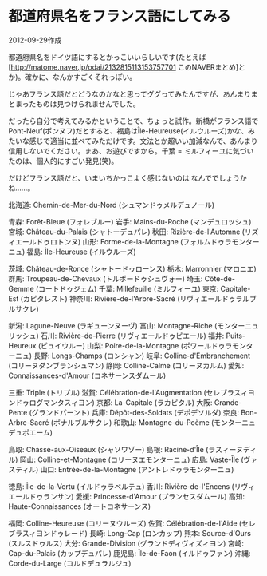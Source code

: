 # 都道府県名をフランス語にしてみる

2012-09-29作成

都道府県名をドイツ語にするとかっこいいらしいです(たとえば[http://matome.naver.jp/odai/2132815113153757701 このNAVERまとめ]とか)。確かに、なんかすごくそれっぽい。

じゃあフランス語だとどうなのかなと思ってググってみたんですが、あんまりまとまったものは見つけられませんでした。

だったら自分で考えてみるかということで、ちょっと試作。新橋がフランス語でPont-Neuf(ポンヌフ)だとすると、福島はÎle-Heureuse(イルウルーズ)かな、みたいな感じで適当に並べてみただけです。文法とか超いい加減なんで、あんまり信用しないでください。まあ、お遊びですから。千葉 = ミルフィーユに気づいたのは、個人的にすごい発見(笑)。

だけどフランス語だと、いまいちかっこよく感じないのは なんででしょうかね……。

北海道: Chemin-de-Mer-du-Nord (シュマンドゥメルデュノール)

青森: Forêt-Bleue (フォレブルー)
岩手: Mains-du-Roche (マンデュロッシュ)
宮城: Château-du-Palais (シャトーデュパレ)
秋田: Rizière-de-l'Automne (リズィエールドゥロトンヌ)
山形: Forme-de-la-Montagne (フォルムドゥラモンターニュ)
福島: Île-Heureuse (イルウルーズ)

茨城: Château-de-Ronce (シャトードゥローンス)
栃木: Marronnier (マロニエ)
群馬: Troupeau-de-Chevaux (トルポードゥシュヴォー)
埼玉: Côte-de-Gemme (コートドゥジェム)
千葉: Millefeuille (ミルフィーユ)
東京: Capitale-Est (カピタレスト)
神奈川: Rivière-de-l'Arbre-Sacré (リヴィエールドゥラルブルサクレ)

新潟: Lagune-Neuve (ラギューンヌーヴ)
富山: Montagne-Riche (モンターニュリッシュ)
石川: Rivière-de-Pierre (リヴィエールドゥピエール)
福井: Puits-Heureux (ピュイウルー)
山梨: Poire-de-la-Montagne (ポワールドゥラモンターニュ)
長野: Longs-Champs (ロンシャン)
岐阜: Colline-d'Embranchement (コリーヌダンブランシュマン)
静岡: Colline-Calme (コリーヌカルム)
愛知: Connaissances-d'Amour (コネサーンスダムール)

三重: Triple (トリプル)
滋賀: Célébration-de-l'Augmentation (セレブラスィヨンドゥログマンタスィヨン)
京都: La-Capitale (ラカピタル)
大阪: Grande-Pente (グランドパーント)
兵庫: Dépôt-des-Soldats (デポデソルダ)
奈良: Bon-Arbre-Sacré (ボナルブルサクレ)
和歌山: Montagne-du-Poème (モンターニュデュポエーム)

鳥取: Chasse-aux-Oiseaux (シャソワゾー)
島根: Racine-d'Île (ラスィーヌディル)
岡山: Colline-et-Montagne (コリーヌエモンターニュ)
広島: Vaste-Île (ヴァスティル)
山口: Entrée-de-la-Montagne (アントレドゥラモンターニュ)

徳島: Île-de-la-Vertu (イルドゥラベルテュ)
香川: Rivière-de-l'Encens (リヴィエールドゥランサン)
愛媛: Princesse-d'Amour (プランセスダムール)
高知: Haute-Connaissances (オートコネサーンス)

福岡: Colline-Heureuse (コリーヌウルーズ)
佐賀: Célébration-de-l'Aide (セレブラスィヨンドゥレード)
長崎: Long-Cap (ロンカップ)
熊本: Source-d'Ours (スルスドゥルス)
大分: Grande-Division (グランドディヴィズィヨン)
宮崎: Cap-du-Palais (カップデュパレ)
鹿児島: Île-de-Faon (イルドゥファン)
沖縄: Corde-du-Large (コルドデュラルジュ)
